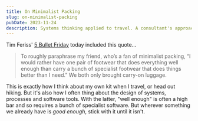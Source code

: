 ```yaml
---
title: On Minimalist Packing
slug: on-minimalist-packing
pubDate: 2023-11-24
description: Systems thinking applied to travel. A consultant's approach to minimalist packing for remote work and efficient travel.
---
```


Tim Feriss' [5 Bullet Friday](https://go.tim.blog/5-bullet-friday-1/) today included this quote...

> To roughly paraphrase my friend, who’s a fan of minimalist packing, “I would rather have one pair of footwear that does everything well enough than carry a bunch of specialist footwear that does things better than I need.” We both only brought carry-on luggage.

This is exactly how I think about my own kit when I travel, or head out hiking. But it's also how I often thing about the design of systems, processes and software tools. With the latter, "well enough" is often a high bar and so requires a bunch of specialist software. But wherever something we already have is _good enough_, stick with it until it isn't.
